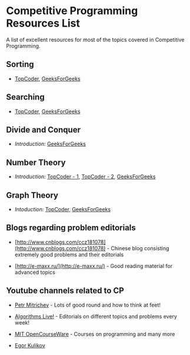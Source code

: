 # Competitive Programming Resources List

A list of excellent resources for most of the topics covered in Competitive Programming.

## Sorting

+	[TopCoder](https://www.topcoder.com/community/data-science/data-science-tutorials/sorting/), [GeeksForGeeks](http://www.geeksforgeeks.org/sorting-algorithms/)

## Searching

+	[TopCoder](https://www.topcoder.com/community/data-science/data-science-tutorials/binary-search/), [GeeksForGeeks](http://www.geeksforgeeks.org/searching-algorithms/)

## Divide and Conquer

+	*Introduction:* [GeeksForGeeks](http://www.geeksforgeeks.org/category/divide-and-conquer/)

## Number Theory

+	*Introduction:* [TopCoder - 1](https://www.topcoder.com/community/data-science/data-science-tutorials/prime-numbers-factorization-and-euler-function/), [TopCoder - 2](https://www.topcoder.com/community/data-science/data-science-tutorials/primality-testing-non-deterministic-algorithms/), [GeeksForGeeks](www.geeksforgeeks.org/number-theory-competitive-programming/)

## Graph Theory

+	*Intoduction:* [TopCoder](https://www.topcoder.com/community/data-science/data-science-tutorials/introduction-to-graphs-and-their-data-structures-section-1/), [GeeksForGeeks](http://www.geeksforgeeks.org/graph-data-structure-and-algorithms/)

## Blogs regarding problem editorials

+ [http://www.cnblogs.com/ccz181078](http://www.cnblogs.com/ccz181078) -  Chinese blog consisting extremely good problems and their editorials

+ [http://e-maxx.ru/](http://e-maxx.ru/) - Good reading material for advanced topics

## Youtube channels related to CP

+ [Petr Mitrichev](https://www.youtube.com/channel/UCdmeooqNtlN7IhrKlq7hGDA) - Lots of good round and how to think at feet!
 
  

+ [Algorithms Live!](https://www.youtube.com/channel/UCBLr7ISa_YDy5qeATupf26w) - Editorials on different topics and problems every week!

+ [MIT OpenCourseWare](https://www.youtube.com/channel/UCEBb1b_L6zDS3xTUrIALZOw) - Courses on programming and many more

+ [Egor Kulikov](https://www.youtube.com/channel/UCjlLfxSPkYluCDetlwbLpjQ)
